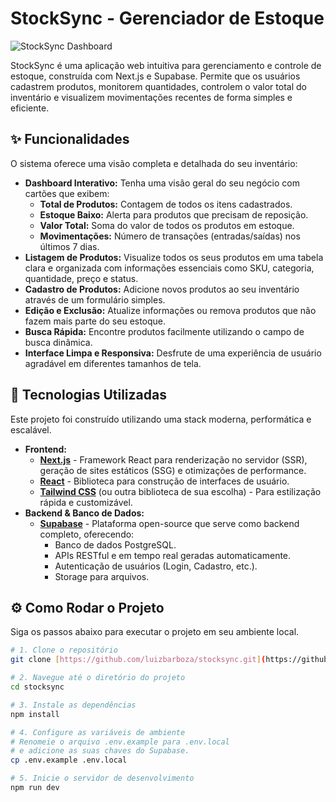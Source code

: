 # StockSync - Gerenciador de Estoque

![StockSync Dashboard](https://i.imgur.com/CMWv5cE.png)

StockSync é uma aplicação web intuitiva para gerenciamento e controle de estoque, construída com Next.js e Supabase. Permite que os usuários cadastrem produtos, monitorem quantidades, controlem o valor total do inventário e visualizem movimentações recentes de forma simples e eficiente.

## ✨ Funcionalidades

O sistema oferece uma visão completa e detalhada do seu inventário:

* **Dashboard Interativo:** Tenha uma visão geral do seu negócio com cartões que exibem:
    * **Total de Produtos:** Contagem de todos os itens cadastrados.
    * **Estoque Baixo:** Alerta para produtos que precisam de reposição.
    * **Valor Total:** Soma do valor de todos os produtos em estoque.
    * **Movimentações:** Número de transações (entradas/saídas) nos últimos 7 dias.
* **Listagem de Produtos:** Visualize todos os seus produtos em uma tabela clara e organizada com informações essenciais como SKU, categoria, quantidade, preço e status.
* **Cadastro de Produtos:** Adicione novos produtos ao seu inventário através de um formulário simples.
* **Edição e Exclusão:** Atualize informações ou remova produtos que não fazem mais parte do seu estoque.
* **Busca Rápida:** Encontre produtos facilmente utilizando o campo de busca dinâmica.
* **Interface Limpa e Responsiva:** Desfrute de uma experiência de usuário agradável em diferentes tamanhos de tela.

## 🚀 Tecnologias Utilizadas

Este projeto foi construído utilizando uma stack moderna, performática e escalável.

* **Frontend:**
    * [**Next.js**](https://nextjs.org/) - Framework React para renderização no servidor (SSR), geração de sites estáticos (SSG) e otimizações de performance.
    * [**React**](https://reactjs.org/) - Biblioteca para construção de interfaces de usuário.
    * [**Tailwind CSS**](https://tailwindcss.com/) (ou outra biblioteca de sua escolha) - Para estilização rápida e customizável.
* **Backend & Banco de Dados:**
    * [**Supabase**](https://supabase.io/) - Plataforma open-source que serve como backend completo, oferecendo:
        * Banco de dados PostgreSQL.
        * APIs RESTful e em tempo real geradas automaticamente.
        * Autenticação de usuários (Login, Cadastro, etc.).
        * Storage para arquivos.

## ⚙️ Como Rodar o Projeto

Siga os passos abaixo para executar o projeto em seu ambiente local.

```bash
# 1. Clone o repositório
git clone [https://github.com/luizbarboza/stocksync.git](https://github.com/luizbarboza/stocksync.git)

# 2. Navegue até o diretório do projeto
cd stocksync

# 3. Instale as dependências
npm install

# 4. Configure as variáveis de ambiente
# Renomeie o arquivo .env.example para .env.local
# e adicione as suas chaves do Supabase.
cp .env.example .env.local

# 5. Inicie o servidor de desenvolvimento
npm run dev